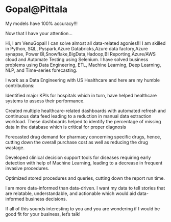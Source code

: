 # Gopal@Pittala
My models have 100% accuracy!!!

Now that I have your attention...

Hi, I am VenuGopal! I can solve almost all data-related agonies!!! I am skilled in Python, SQL, Pyspark,Azure Databricks,Azure data factory,Azure synapse, Power BI,Snowflake,BigData,Hadoop,BI Reporting,Azure/AWS cloud and Automate Testing using Selenium. I have solved business problems using Data Engineering, ETL, Machine Learning, Deep Learning, NLP, and Time-series forecasting.

I work as a Data Engineering with US Healthcare and here are my humble contributions:

Identified major KPIs for hospitals which in turn, have helped healthcare systems to assess their performance.

Created multiple healthcare-related dashboards with automated refresh and continuous data feed leading to a reduction in manual data extraction workload. These dashboards helped to identify the percentage of missing data in the database which is critical for proper diagnosis

Forecasted drug demand for pharmacy concerning specific drugs, hence, cutting down the overall purchase cost as well as reducing the drug wastage.

Developed clinical decision support tools for diseases requiring early detection with help of Machine Learning, leading to a decrease in frequent invasive procedures.

Optimized stored procedures and queries, cutting down the report run time.

I am more data-informed than data-driven. I want my data to tell stories that are relatable, understandable, and actionable which would aid data-informed business decisions.

If all of this sounds interesting to you and you are wondering if I would be good fit for your business, let’s talk!
